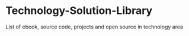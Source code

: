 # Technology-Solution-Library
List of ebook, source code, projects and open source in technology area 
